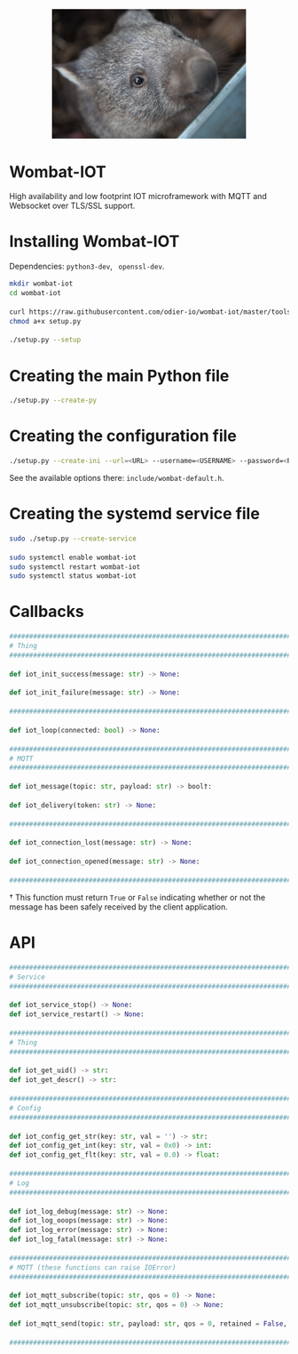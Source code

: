<div style="text-align: center;">
	<img src="https://raw.githubusercontent.com/odier-io/wombat-iot/master/wombat-iot.jpg" alt="Wombat-IOT" width="350" />
</div>

Wombat-IOT
==========

High availability and low footprint IOT microframework with MQTT and Websocket over TLS/SSL support.

Installing Wombat-IOT
=====================

Dependencies: `python3-dev`, ` openssl-dev`.

```bash
mkdir wombat-iot
cd wombat-iot

curl https://raw.githubusercontent.com/odier-io/wombat-iot/master/tools/setup.py > setup.py
chmod a+x setup.py

./setup.py --setup
```

Creating the main Python file
=============================

```bash
./setup.py --create-py
```

Creating the configuration file
===============================

```bash
./setup.py --create-ini --url=<URL> --username=<USERNAME> --password=<PASSWORD>
```

See the available options there: `include/wombat-default.h`.

Creating the systemd service file
=================================

```bash
sudo ./setup.py --create-service

sudo systemctl enable wombat-iot
sudo systemctl restart wombat-iot
sudo systemctl status wombat-iot
```

Callbacks
=========

```python
#############################################################################
# Thing                                                                     #
#############################################################################

def iot_init_success(message: str) -> None:

def iot_init_failure(message: str) -> None:

#############################################################################

def iot_loop(connected: bool) -> None:

#############################################################################
# MQTT                                                                      #
#############################################################################

def iot_message(topic: str, payload: str) -> bool†:

def iot_delivery(token: str) -> None:

#############################################################################

def iot_connection_lost(message: str) -> None:

def iot_connection_opened(message: str) -> None:

#############################################################################
```

† This function must return `True` or `False` indicating whether or not the message has been safely received by the client application.

API
===

```python
#############################################################################
# Service                                                                   #
#############################################################################

def iot_service_stop() -> None:
def iot_service_restart() -> None:

#############################################################################
# Thing                                                                     #
#############################################################################

def iot_get_uid() -> str:
def iot_get_descr() -> str:

#############################################################################
# Config                                                                    #
#############################################################################

def iot_config_get_str(key: str, val = '') -> str:
def iot_config_get_int(key: str, val = 0x0) -> int:
def iot_config_get_flt(key: str, val = 0.0) -> float:

#############################################################################
# Log                                                                       #
#############################################################################

def iot_log_debug(message: str) -> None:
def iot_log_ooops(message: str) -> None:
def iot_log_error(message: str) -> None:
def iot_log_fatal(message: str) -> None:

#############################################################################
# MQTT (these functions can raise IOError)                                  #
#############################################################################

def iot_mqtt_subscribe(topic: str, qos = 0) -> None:
def iot_mqtt_unsubscribe(topic: str, qos = 0) -> None:

def iot_mqtt_send(topic: str, payload: str, qos = 0, retained = False, success_callback = None, failure_callback = None) -> None:

#############################################################################
```
